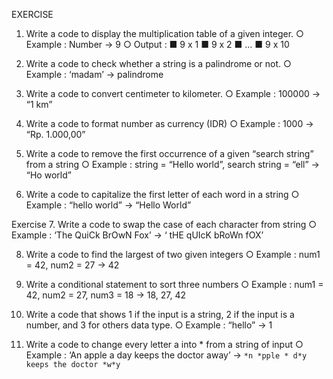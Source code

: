 EXERCISE

1. Write a code to display the multiplication table of a given integer.
 ○ Example : Number → 9
 ○ Output : 
■ 9 x 1
 ■ 9 x 2
 ■ …
 ■ 9 x 10

2. Write a code to check whether a string is a palindrome or not.
 ○ Example : ‘madam’ → palindrome

3. Write a code to convert centimeter to kilometer.
 ○ Example : 100000 → “1 km”

4. Write a code to format number as currency (IDR)
 ○ Example : 1000 → “Rp. 1.000,00”

5. Write a code to remove the first occurrence of a given “search string” from a string
 ○ Example : string = “Hello world”, search string = “ell” → “Ho world”

6. Write a code to capitalize the first letter of each word in a string
 ○ Example : “hello world” → “Hello World”

Exercise
7. Write a code to swap the case of each character from string 
○ Example : ‘The QuiCk BrOwN Fox’ -> ‘ tHE qUIcK bRoWn fOX’

8. Write a code to find the largest of two given integers
 ○ Example : num1 = 42, num2 = 27 → 42

9. Write a conditional statement to sort three numbers
 ○ Example : num1 = 42, num2 = 27, num3 = 18 → 18, 27, 42

10. Write a code that shows 1 if the input is a string, 2 if the input is a number, and 3 for others data 
type.
 ○ Example : “hello” → 1

11. Write a code to change every letter a into * from a string of input
 ○ Example : ‘An apple a day keeps the doctor away’ -> `*n *pple * d*y keeps the doctor *w*y`